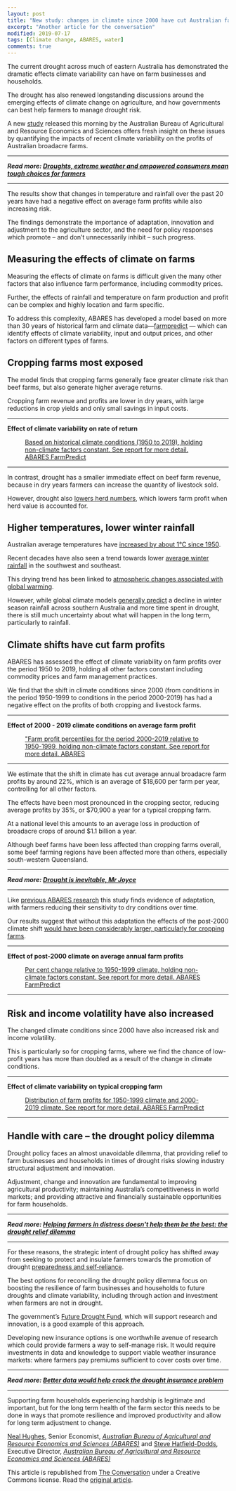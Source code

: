 ```yaml
---
layout: post
title: "New study: changes in climate since 2000 have cut Australian farm profits 22%"
excerpt: "Another article for the conversation"
modified: 2019-07-17
tags: [Climate change, ABARES, water]
comments: true
---
```


<p>The current drought across much of eastern Australia has demonstrated the dramatic effects climate variability can have on farm businesses and households. </p>

<p>The drought has also renewed longstanding discussions around the emerging effects of climate change on agriculture, and how governments can best help farmers to manage drought risk.</p>

<p>A new <a href="https://www.agriculture.gov.au/abares/publications/insights/effects-of-drought-and-climate-variability-on-Australian-farms">study</a> released this morning by the Australian Bureau of Agricultural and Resource Economics and Sciences offers fresh insight on these issues by quantifying the impacts of recent climate variability on the profits of Australian broadacre farms. </p>

<hr>
<p>
  <em>
    <strong>
      Read more:
      <a href="https://theconversation.com/droughts-extreme-weather-and-empowered-consumers-mean-tough-choices-for-farmers-112857">Droughts, extreme weather and empowered consumers mean tough choices for farmers</a>
    </strong>
  </em>
</p>
<hr>


<p>The results show that changes in temperature and rainfall over the past 20 years have had a negative effect on average farm profits while also increasing risk. </p>

<p>The findings demonstrate the importance of adaptation, innovation and adjustment to the agriculture sector, and the need for policy responses which promote – and don’t unnecessarily inhibit – such progress.</p>

<h2>Measuring the effects of climate on farms</h2>

<p>Measuring the effects of climate on farms is difficult given the many other factors that also influence farm performance, including commodity prices. </p>

<p>Further, the effects of rainfall and temperature on farm production and profit can be complex and highly location and farm specific.</p>

<p>To address this complexity, ABARES has developed a model based on more than 30 years of historical farm and climate data—<a href="https://www.agriculture.gov.au/abares/research-topics/working-papers/farmpredict">farmpredict</a> — which can identify effects of climate variability, input and output prices, and other factors on different types of farms.</p>

<h2>Cropping farms most exposed</h2>

<p>The model finds that cropping farms generally face greater climate risk than beef farms, but also generate higher average returns.</p>

<p>Cropping farm revenue and profits are lower in dry years, with large reductions in crop yields and only small savings in input costs. </p>

<hr>

<p><strong>Effect of climate variability on rate of return</strong></p>

<figure class="align-center zoomable">
            <a href="https://images.theconversation.com/files/307011/original/file-20191216-123998-16ibp5s.png?ixlib=rb-1.1.0&amp;q=45&amp;auto=format&amp;w=1000&amp;fit=clip"><img alt="" src="https://images.theconversation.com/files/307011/original/file-20191216-123998-16ibp5s.png?ixlib=rb-1.1.0&amp;q=45&amp;auto=format&amp;w=754&amp;fit=clip" srcset="https://images.theconversation.com/files/307011/original/file-20191216-123998-16ibp5s.png?ixlib=rb-1.1.0&amp;q=45&amp;auto=format&amp;w=600&amp;h=348&amp;fit=crop&amp;dpr=1 600w, https://images.theconversation.com/files/307011/original/file-20191216-123998-16ibp5s.png?ixlib=rb-1.1.0&amp;q=30&amp;auto=format&amp;w=600&amp;h=348&amp;fit=crop&amp;dpr=2 1200w, https://images.theconversation.com/files/307011/original/file-20191216-123998-16ibp5s.png?ixlib=rb-1.1.0&amp;q=15&amp;auto=format&amp;w=600&amp;h=348&amp;fit=crop&amp;dpr=3 1800w, https://images.theconversation.com/files/307011/original/file-20191216-123998-16ibp5s.png?ixlib=rb-1.1.0&amp;q=45&amp;auto=format&amp;w=754&amp;h=438&amp;fit=crop&amp;dpr=1 754w, https://images.theconversation.com/files/307011/original/file-20191216-123998-16ibp5s.png?ixlib=rb-1.1.0&amp;q=30&amp;auto=format&amp;w=754&amp;h=438&amp;fit=crop&amp;dpr=2 1508w, https://images.theconversation.com/files/307011/original/file-20191216-123998-16ibp5s.png?ixlib=rb-1.1.0&amp;q=15&amp;auto=format&amp;w=754&amp;h=438&amp;fit=crop&amp;dpr=3 2262w" sizes="(min-width: 1466px) 754px, (max-width: 599px) 100vw, (min-width: 600px) 600px, 237px"></a>
            <figcaption>
              <span class="caption"></span>
              <span class="attribution"><a class="source" href="https://www.agriculture.gov.au/abares/publications/insights/effects-of-drought-and-climate-variability-on-Australian-farms">Based on historical climate conditions (1950 to 2019), holding non-climate factors constant. See report for more detail. ABARES FarmPredict</a></span>
            </figcaption>
          </figure>

<hr>

<p>In contrast, drought has a smaller immediate effect on beef farm revenue, because in dry years farmers can increase the quantity of livestock sold.</p>

<p>However, drought also <a href="https://www.mla.com.au/globalassets/mla-corporate/prices--markets/documents/trends--analysis/cattle-projections/august-update-australian-cattle-industry-projections-2019.pdf">lowers herd numbers</a>, which lowers farm profit when herd value is accounted for.</p>

<h2>Higher temperatures, lower winter rainfall</h2>

<p>Australian average temperatures have <a href="http://www.bom.gov.au/state-of-the-climate/">increased by about 1°C since 1950</a>.</p>

<p>Recent decades have also seen a trend towards lower <a href="http://www.bom.gov.au/state-of-the-climate/">average winter rainfall</a> in the southwest and southeast. </p>

<p>This drying trend has been linked to <a href="http://www.bom.gov.au/state-of-the-climate/">atmospheric changes associated with global warming</a>. </p>

<p>However, while global climate models <a href="http://www.bom.gov.au/state-of-the-climate/">generally predict</a> a decline in winter season rainfall across southern Australia and more time spent in drought, there is still much uncertainty about what will happen in the long term, particularly to rainfall.</p>

<h2>Climate shifts have cut farm profits</h2>

<p>ABARES has assessed the effect of climate variability on farm profits over the period 1950 to 2019, holding all other factors constant including commodity prices and farm management practices.</p>

<p>We find that the shift in climate conditions since 2000 (from conditions in the period 1950-1999 to conditions in the period 2000-2019) has had a negative effect on the profits of both cropping and livestock farms.</p>

<hr>

<p><strong>Effect of 2000 - 2019 climate conditions on average farm profit</strong></p>

<figure class="align-center zoomable">
            <a href="https://images.theconversation.com/files/307013/original/file-20191216-124031-15wtqlo.png?ixlib=rb-1.1.0&amp;q=45&amp;auto=format&amp;w=1000&amp;fit=clip"><img alt="" src="https://images.theconversation.com/files/307013/original/file-20191216-124031-15wtqlo.png?ixlib=rb-1.1.0&amp;q=45&amp;auto=format&amp;w=754&amp;fit=clip" srcset="https://images.theconversation.com/files/307013/original/file-20191216-124031-15wtqlo.png?ixlib=rb-1.1.0&amp;q=45&amp;auto=format&amp;w=600&amp;h=282&amp;fit=crop&amp;dpr=1 600w, https://images.theconversation.com/files/307013/original/file-20191216-124031-15wtqlo.png?ixlib=rb-1.1.0&amp;q=30&amp;auto=format&amp;w=600&amp;h=282&amp;fit=crop&amp;dpr=2 1200w, https://images.theconversation.com/files/307013/original/file-20191216-124031-15wtqlo.png?ixlib=rb-1.1.0&amp;q=15&amp;auto=format&amp;w=600&amp;h=282&amp;fit=crop&amp;dpr=3 1800w, https://images.theconversation.com/files/307013/original/file-20191216-124031-15wtqlo.png?ixlib=rb-1.1.0&amp;q=45&amp;auto=format&amp;w=754&amp;h=354&amp;fit=crop&amp;dpr=1 754w, https://images.theconversation.com/files/307013/original/file-20191216-124031-15wtqlo.png?ixlib=rb-1.1.0&amp;q=30&amp;auto=format&amp;w=754&amp;h=354&amp;fit=crop&amp;dpr=2 1508w, https://images.theconversation.com/files/307013/original/file-20191216-124031-15wtqlo.png?ixlib=rb-1.1.0&amp;q=15&amp;auto=format&amp;w=754&amp;h=354&amp;fit=crop&amp;dpr=3 2262w" sizes="(min-width: 1466px) 754px, (max-width: 599px) 100vw, (min-width: 600px) 600px, 237px"></a>
            <figcaption>
              <span class="caption"></span>
              <span class="attribution"><a class="source" href="https://www.agriculture.gov.au/abares/publications/insights/effects-of-drought-and-climate-variability-on-Australian-farms">"Farm profit percentiles for the period 2000-2019 relative to 1950-1999, holding non-climate factors constant. See report for more detail. ABARES</a></span>
            </figcaption>
          </figure>

<hr>

<p>We estimate that the shift in climate has cut average annual broadacre farm profits by around 22%, which is an average of $18,600 per farm per year, controlling for all other factors.</p>

<p>The effects have been most pronounced in the cropping sector, reducing average profits by 35%, or $70,900 a year for a typical cropping farm. </p>

<p>At a national level this amounts to an average loss in production of broadacre crops of around $1.1 billion a year. </p>

<p>Although beef farms have been less affected than cropping farms overall, some beef farming regions have been affected more than others, especially south-western Queensland.</p>

<hr>
<p>
  <em>
    <strong>
      Read more:
      <a href="https://theconversation.com/drought-is-inevitable-mr-joyce-101444">Drought is inevitable, Mr Joyce</a>
    </strong>
  </em>
</p>
<hr>


<p>Like <a href="https://www.agriculture.gov.au/abares/research-topics/climate/farm-performance-climate">previous ABARES research</a> this study finds evidence of adaptation, with farmers reducing their sensitivity to dry conditions over time.</p>

<p>Our results suggest that without this adaptation the effects of the post-2000 climate shift <a href="https://agriculture.gov.au/effects-of-drought-and-climate-variability-on-Australian-farms">would have been considerably larger, particularly for cropping farms</a>.</p>

<hr>

<p><strong>Effect of post-2000 climate on average annual farm profits</strong> </p>

<figure class="align-center zoomable">
            <a href="https://images.theconversation.com/files/307022/original/file-20191216-124027-s6o7s0.png?ixlib=rb-1.1.0&amp;q=45&amp;auto=format&amp;w=1000&amp;fit=clip"><img alt="" src="https://images.theconversation.com/files/307022/original/file-20191216-124027-s6o7s0.png?ixlib=rb-1.1.0&amp;q=45&amp;auto=format&amp;w=754&amp;fit=clip" srcset="https://images.theconversation.com/files/307022/original/file-20191216-124027-s6o7s0.png?ixlib=rb-1.1.0&amp;q=45&amp;auto=format&amp;w=600&amp;h=385&amp;fit=crop&amp;dpr=1 600w, https://images.theconversation.com/files/307022/original/file-20191216-124027-s6o7s0.png?ixlib=rb-1.1.0&amp;q=30&amp;auto=format&amp;w=600&amp;h=385&amp;fit=crop&amp;dpr=2 1200w, https://images.theconversation.com/files/307022/original/file-20191216-124027-s6o7s0.png?ixlib=rb-1.1.0&amp;q=15&amp;auto=format&amp;w=600&amp;h=385&amp;fit=crop&amp;dpr=3 1800w, https://images.theconversation.com/files/307022/original/file-20191216-124027-s6o7s0.png?ixlib=rb-1.1.0&amp;q=45&amp;auto=format&amp;w=754&amp;h=484&amp;fit=crop&amp;dpr=1 754w, https://images.theconversation.com/files/307022/original/file-20191216-124027-s6o7s0.png?ixlib=rb-1.1.0&amp;q=30&amp;auto=format&amp;w=754&amp;h=484&amp;fit=crop&amp;dpr=2 1508w, https://images.theconversation.com/files/307022/original/file-20191216-124027-s6o7s0.png?ixlib=rb-1.1.0&amp;q=15&amp;auto=format&amp;w=754&amp;h=484&amp;fit=crop&amp;dpr=3 2262w" sizes="(min-width: 1466px) 754px, (max-width: 599px) 100vw, (min-width: 600px) 600px, 237px"></a>
            <figcaption>
              <span class="caption"></span>
              <span class="attribution"><a class="source" href="https://www.agriculture.gov.au/abares/publications/insights/effects-of-drought-and-climate-variability-on-Australian-farms">Per cent change relative to 1950-1999 climate, holding non-climate factors constant. See report for more detail. ABARES FarmPredict</a></span>
            </figcaption>
          </figure>

<hr>

<h2>Risk and income volatility have also increased</h2>

<p>The changed climate conditions since 2000 have also increased risk and income volatility. </p>

<p>This is particularly so for cropping farms, where we find the chance of low-profit years has more than doubled as a result of the change in climate conditions.</p>

<hr>

<p><strong>Effect of climate variability on typical cropping farm</strong></p>

<figure class="align-center zoomable">
            <a href="https://images.theconversation.com/files/307023/original/file-20191216-124036-6vmj0y.png?ixlib=rb-1.1.0&amp;q=45&amp;auto=format&amp;w=1000&amp;fit=clip"><img alt="" src="https://images.theconversation.com/files/307023/original/file-20191216-124036-6vmj0y.png?ixlib=rb-1.1.0&amp;q=45&amp;auto=format&amp;w=754&amp;fit=clip" srcset="https://images.theconversation.com/files/307023/original/file-20191216-124036-6vmj0y.png?ixlib=rb-1.1.0&amp;q=45&amp;auto=format&amp;w=600&amp;h=314&amp;fit=crop&amp;dpr=1 600w, https://images.theconversation.com/files/307023/original/file-20191216-124036-6vmj0y.png?ixlib=rb-1.1.0&amp;q=30&amp;auto=format&amp;w=600&amp;h=314&amp;fit=crop&amp;dpr=2 1200w, https://images.theconversation.com/files/307023/original/file-20191216-124036-6vmj0y.png?ixlib=rb-1.1.0&amp;q=15&amp;auto=format&amp;w=600&amp;h=314&amp;fit=crop&amp;dpr=3 1800w, https://images.theconversation.com/files/307023/original/file-20191216-124036-6vmj0y.png?ixlib=rb-1.1.0&amp;q=45&amp;auto=format&amp;w=754&amp;h=395&amp;fit=crop&amp;dpr=1 754w, https://images.theconversation.com/files/307023/original/file-20191216-124036-6vmj0y.png?ixlib=rb-1.1.0&amp;q=30&amp;auto=format&amp;w=754&amp;h=395&amp;fit=crop&amp;dpr=2 1508w, https://images.theconversation.com/files/307023/original/file-20191216-124036-6vmj0y.png?ixlib=rb-1.1.0&amp;q=15&amp;auto=format&amp;w=754&amp;h=395&amp;fit=crop&amp;dpr=3 2262w" sizes="(min-width: 1466px) 754px, (max-width: 599px) 100vw, (min-width: 600px) 600px, 237px"></a>
            <figcaption>
              <span class="caption"></span>
              <span class="attribution"><a class="source" href="https://www.agriculture.gov.au/abares/publications/insights/effects-of-drought-and-climate-variability-on-Australian-farms">Distribution of farm profits for 1950-1999 climate and 2000-2019 climate. See report for more detail. ABARES FarmPredict</a></span>
            </figcaption>
          </figure>

<hr>

<h2>Handle with care – the drought policy dilemma</h2>

<p>Drought policy faces an almost unavoidable dilemma, that providing relief to farm businesses and households in times of drought risks slowing industry structural adjustment and innovation.</p>

<p>Adjustment, change and innovation are fundamental to improving agricultural productivity; maintaining Australia’s competitiveness in world markets; and providing attractive and financially sustainable opportunities for farm households.</p>

<hr>
<p>
  <em>
    <strong>
      Read more:
      <a href="https://theconversation.com/helping-farmers-in-distress-doesnt-help-them-be-the-best-the-drought-relief-dilemma-105281">Helping farmers in distress doesn't help them be the best: the drought relief dilemma</a>
    </strong>
  </em>
</p>
<hr>


<p>For these reasons, the strategic intent of drought policy has shifted away from seeking to protect and insulate farmers towards the promotion of drought <a href="https://www.agriculture.gov.au/ag-farm-food/drought/drought-policy/history">preparedness and self‑reliance</a>.</p>

<p>The best options for reconciling the drought policy dilemma focus on boosting the resilience of farm businesses and households to future droughts and climate variability, including through action and investment when farmers are not in drought. </p>

<p>The government’s <a href="https://www.agriculture.gov.au/ag-farm-food/drought/future-drought-fund">Future Drought Fund</a>, which will support research and innovation, is a good example of this approach.</p>

<p>Developing new insurance options is one worthwhile avenue of research which could provide farmers a way to self-manage risk. It would require investments in data and knowledge to support viable weather insurance markets: where farmers pay premiums sufficient to cover costs over time.</p>

<hr>
<p>
  <em>
    <strong>
      Read more:
      <a href="https://theconversation.com/better-data-would-help-crack-the-drought-insurance-problem-106154">Better data would help crack the drought insurance problem</a>
    </strong>
  </em>
</p>
<hr>


<p>Supporting farm households experiencing hardship is legitimate and important, but for the long term health of the farm sector this needs to be done in ways that promote resilience and improved productivity and allow for long term adjustment to change.<!-- Below is The Conversation's page counter tag. Please DO NOT REMOVE. --><img src="https://counter.theconversation.com/content/128860/count.gif?distributor=republish-lightbox-basic" alt="The Conversation" width="1" height="1" style="border: none !important; box-shadow: none !important; margin: 0 !important; max-height: 1px !important; max-width: 1px !important; min-height: 1px !important; min-width: 1px !important; opacity: 0 !important; outline: none !important; padding: 0 !important; text-shadow: none !important" /><!-- End of code. If you don't see any code above, please get new code from the Advanced tab after you click the republish button. The page counter does not collect any personal data. More info: https://theconversation.com/republishing-guidelines --></p>

<p><span><a href="https://theconversation.com/profiles/neal-hughes-360453">Neal Hughes</a>, Senior Economist, <em><a href="https://theconversation.com/institutions/australian-bureau-of-agricultural-and-resource-economics-and-sciences-abares-3697">Australian Bureau of Agricultural and Resource Economics and Sciences (ABARES)</a></em> and <a href="https://theconversation.com/profiles/steve-hatfield-dodds-202833">Steve Hatfield-Dodds</a>, Executive Director, <em><a href="https://theconversation.com/institutions/australian-bureau-of-agricultural-and-resource-economics-and-sciences-abares-3697">Australian Bureau of Agricultural and Resource Economics and Sciences (ABARES)</a></em></span></p>

<p>This article is republished from <a href="https://theconversation.com">The Conversation</a> under a Creative Commons license. Read the <a href="https://theconversation.com/new-study-changes-in-climate-since-2000-have-cut-australian-farm-profits-22-128860">original article</a>.</p>
